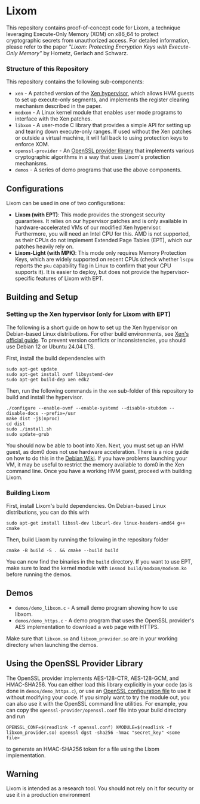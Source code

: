 # Lixom

This repository contains proof-of-concept code for Lixom, a technique leveraging Execute-Only Memory (XOM) on x86_64 to protect cryptographic secrets from unauthorized access.
For detailed information, please refer to the paper _"Lixom: Protecting Encryption Keys with Execute-Only Memory"_ by Hornetz, Gerlach and Schwarz.

### Structure of this Repository
This repository contains the following sub-components:
* `xen` - A patched version of the [Xen hypervisor](https://xenproject.org/projects/hypervisor/), which allows HVM guests to set up execute-only segments, and implements the register clearing mechanism described in the paper.
* `modxom` - A Linux kernel module that enables user mode programs to interface with the Xen patches.
* `libxom` - A user-mode C library that provides a simple API for setting up and tearing down execute-only ranges. If used without the Xen patches or outside a virtual machine, it will fall back to using protection keys to enforce XOM.
* `openssl-provider` - An [OpenSSL provider library](https://docs.openssl.org/3.4/man7/provider/) that implements various cryptographic algorithms in a way that uses Lixom's protection mechanisms.
* `demos` - A series of demo programs that use the above components.

## Configurations

Lixom can be used in one of two configurations:

* **Lixom (with EPT)**: This mode provides the strongest security guarantees. It relies on our hypervisor patches and is only available in hardware-accelerated VMs of our modified Xen hypervisor. Furthermore, you will need an Intel CPU for this. AMD is not supported, as their CPUs do not implement Extended Page Tables (EPT), which our patches heavily rely on.
* **Lixom-Light (with MPK)**: This mode only requires Memory Protection Keys, which are widely supported on recent CPUs (check whether `lscpu` reports the `pku` capability flag in Linux to confirm that your CPU supports it). It is easier to deploy, but does not provide the hypervisor-specific features of Lixom with EPT.

## Building and Setup
### Setting up the Xen hypervisor (only for Lixom with EPT)
The following is a short guide on how to set up the Xen hypervisor on Debian-based Linux distributions. For other build environments, see [Xen's official guide](https://wiki.xenproject.org/wiki/Compiling_Xen_From_Source). To prevent version conflicts or inconsistencies, you should use Debian 12 or Ubuntu 24.04 LTS.

First, install the build dependencies with
```shell
sudo apt-get update
sudo apt-get install ovmf libsystemd-dev
sudo apt-get build-dep xen edk2
```
Then, run the following commands in the `xen` sub-folder of this repository to build and install the hypervisor.
```shell
./configure --enable-ovmf --enable-systemd --disable-stubdom --disable-docs --prefix=/usr
make dist -j$(nproc)
cd dist
sudo ./install.sh
sudo update-grub
```

You should now be able to boot into Xen. Next, you must set up an HVM guest, as dom0 does not use hardware acceleration.
There is a nice guide on how to do this in the [Debian Wiki](https://wiki.debian.org/Xen/InstallDebianGuest).
If you have problems launching your VM, it may be useful to restrict the memory available to dom0 in the Xen command line.
Once you have a working HVM guest, proceed with building Lixom.

### Building Lixom
First, install Lixom's build dependencies. On Debian-based Linux distributions, you can do this with
```shell
sudo apt-get install libssl-dev libcurl-dev linux-headers-amd64 g++ cmake
```
Then, build Lixom by running the following in the repository folder
```shell
cmake -B build -S . && cmake --build build
```
You can now find the binaries in the `build` directory.
If you want to use EPT, make sure to load the kernel module with `insmod build/modxom/modxom.ko` before running the demos.

## Demos
* `demos/demo_libxom.c` - A small demo program showing how to use libxom.
* `demos/demo_https.c` - A demo program that uses the OpenSSL provider's AES implementation to download a web page with HTTPS.

Make sure that `libxom.so` and `libxom_provider.so` are in your working directory when launching the demos.

## Using the OpenSSL Provider Library
The OpenSSL provider implements AES-128-CTR, AES-128-GCM, and HMAC-SHA256.
You can either load this library explicitly in your code (as is done in `demos/demo_https.c`), or use an [OpenSSL configuration file](https://docs.openssl.org/3.4/man5/config/) to use it without modifying your code.
If you simply want to try the module out, you can also use it with the OpenSSL command line utilities.
For example, you can copy the `openssl-provider/openssl.conf` file into your build directory and run
```shell
OPENSSL_CONF=$(readlink -f openssl.conf) XMODULE=$(readlink -f libxom_provider.so) openssl dgst -sha256 -hmac "secret_key" <some file>
```
to generate an HMAC-SHA256 token for a file using the Lixom implementation.

## Warning
Lixom is intended as a research tool. You should not rely on it for security or use it in a production environment